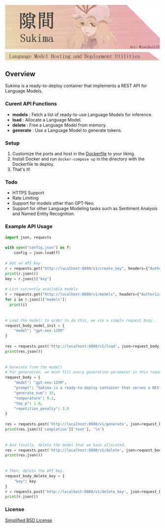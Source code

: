 ![logo](banner.png)

## Overview
Sukima is a ready-to-deploy container that implements a REST API for Language Models.

### Curent API Functions
- **models** : Fetch a list of ready-to-use Language Models for inference.
- **load** : Allocate a Language Model.
- **delete** : Free a Language Model from memory.
- **generate** : Use a Language Model to generate tokens.

### Setup
1. Customize the ports and host in the [Dockerfile](Dockerfile) to your liking.
2. Install Docker and run ``docker-compose up`` in the directory with the Dockerfile to deploy.
3. That's it!

### Todo
- HTTPS Support
- Rate Limiting
- Support for models other than GPT-Neo.
- Support for other Language Modeling tasks such as Sentiment Analysis and Named Entity Recognition.

### Example API Usage
```python
import json, requests

with open("config.json") as f:
    config = json.load(f)

# Get an API Key
r = requests.get("http://localhost:8080/v1/create_key", headers={"Authorization": config["auth_admin_token"]})
print(r.json())
key = r.json()["key"]

# List currently available models
r = requests.get("http://localhost:8080/v1/models", headers={"Authorization": key})
for i in r.json()["models"]:
  print(i)


# Load the model! In order to do this, we use a simple request body.
request_body_model_init = {
    "model": "gpt-neo-125M"
}

res = requests.post('http://localhost:8080/v1/load', json=request_body_model_init, headers={"Authorization": key})
print(res.json())


# Generate from the model!
# For generation, we must fill every generation parameter in this request body.
request_body = {
    "model": "gpt-neo-125M",
    "prompt": "Sukima is a ready-to-deploy container that serves a REST API for Language Models. Not only does",
    "generate_num": 32,
    "temperature": 0.1,
    "top_p": 1.0,
    "repetition_penalty": 3.0
}

res = requests.post('http://localhost:8080/v1/generate', json=request_body, headers={"Authorization": key})
print(res.json()['completion']['text'], '\n')


# And finally, delete the model that we have allocated.
res = requests.post('http://localhost:8080/v1/delete', json=request_body_model_init, headers={"Authorization": key})
print(res.json())


# Then, delete the API key.
request_body_delete_key = {
    "key": key
}
r = requests.post('http://localhost:8080/v1/delete_key', json=request_body_delete_key, headers={"Authorization": config["auth_admin_token"]})
print(r.json())
```

### License
[Simplified BSD License](LICENSE)
